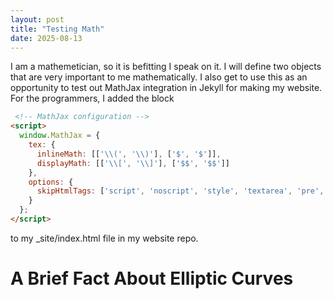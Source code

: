 ```yaml
---
layout: post
title: "Testing Math"
date: 2025-08-13
---
```


I am a mathemetician, so it is befitting I speak on it. I will define two objects that are very important to me mathematically.
I also get to use this as an opportunity to test out MathJax integration in Jekyll for making my website. For the programmers, I added the block 

````html
 <!-- MathJax configuration -->
<script>
  window.MathJax = {
    tex: {
      inlineMath: [['\\(', '\\)'], ['$', '$']],
      displayMath: [['\\[', '\\]'], ['$$', '$$']]
    },
    options: {
      skipHtmlTags: ['script', 'noscript', 'style', 'textarea', 'pre', 'code']
    }
  };
</script>
````

to my _site/index.html file in my website repo. 

# A Brief Fact About Elliptic Curves



